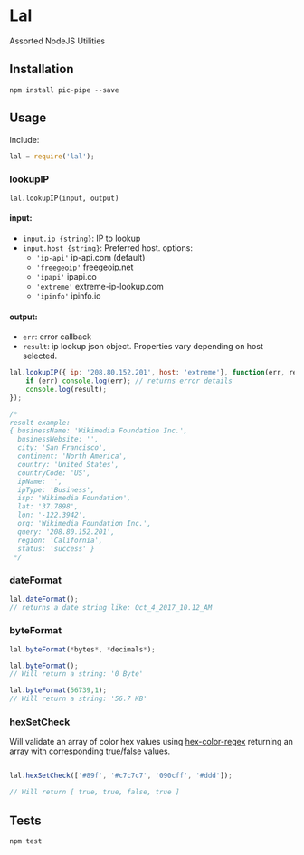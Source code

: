 # Lal
Assorted NodeJS Utilities

## Installation

`npm install pic-pipe --save`

## Usage

Include:

```Javascript
lal = require('lal');
```

### lookupIP
`lal.lookupIP(input, output)`

#### input:
- `input.ip {string}`: IP to lookup
- `input.host {string}`: Preferred host. options:
   - `'ip-api'` ip-api.com (default)
   - `'freegeoip'` freegeoip.net
   - `'ipapi'` ipapi.co
   - `'extreme'` extreme-ip-lookup.com
   - `'ipinfo'` ipinfo.io

#### output:
- `err`: error callback
- `result`: ip lookup json object. Properties vary depending on host selected.

```Javascript
lal.lookupIP({ ip: '208.80.152.201', host: 'extreme'}, function(err, result) {
	if (err) console.log(err); // returns error details
	console.log(result);
});

/* 
result example:
{ businessName: 'Wikimedia Foundation Inc.',
  businessWebsite: '',
  city: 'San Francisco',
  continent: 'North America',
  country: 'United States',
  countryCode: 'US',
  ipName: '',
  ipType: 'Business',
  isp: 'Wikimedia Foundation',
  lat: '37.7898',
  lon: '-122.3942',
  org: 'Wikimedia Foundation Inc.',
  query: '208.80.152.201',
  region: 'California',
  status: 'success' }
 */

```

### dateFormat
```Javascript
lal.dateFormat();
// returns a date string like: Oct_4_2017_10.12_AM
```

### byteFormat
```Javascript
lal.byteFormat(*bytes*, *decimals*);

lal.byteFormat();
// Will return a string: '0 Byte'

lal.byteFormat(56739,1);
// Will return a string: '56.7 KB'
```

### hexSetCheck

Will validate an array of color hex values using [hex-color-regex](https://github.com/regexhq/hex-color-regex) returning an array with corresponding true/false values.

```Javascript

lal.hexSetCheck(['#89f', '#c7c7c7', '090cff', '#ddd']);

// Will return [ true, true, false, true ]

```

## Tests

`npm test`

